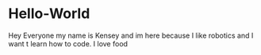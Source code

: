 # Hello-World 


Hey Everyone my name is Kensey and im here because I like robotics and I want t learn how to code.
I love food 
